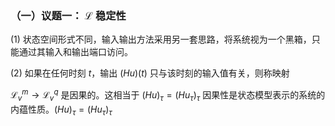 ### （一）议题一： $\mathcal{L}$ 稳定性

  (1) 状态空间形式不同，输入输出方法采用另一套思路，将系统视为一个黑箱，只能通过其输入和输出端口访问。

  (2) 如果在任何时刻 $t$，输出 $(Hu)(t)$ 只与该时刻的输入值有关，则称映射
  
   $\mathcal{L}^m_v \to \mathcal{L}^q_v$
   是因果的。这相当于 $(Hu)_{\tau} = (Hu_\tau)_{\tau}$ 因果性是状态模型表示的系统的内蕴性质。$(Hu)_\tau = (Hu_\tau)_\tau$
